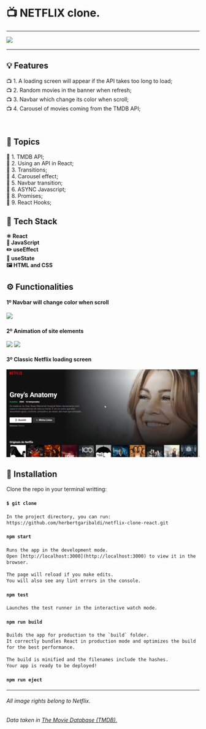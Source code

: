 # :tv: NETFLIX clone.
---
 
<img src="https://upload.wikimedia.org/wikipedia/commons/thumb/6/69/Netflix_logo.svg/2560px-Netflix_logo.svg.png" width="auto" heigth="auto" />
 
---
## :bulb: Features
 
:tv: 1. A loading screen will appear if the API takes too long to load; <br>
:tv: 2. Random movies in the banner when refresh; <br>
:tv: 3. Navbar which change its color when scroll; <br>
:tv: 4. Carousel of movies coming from the TMDB API; <br>
 
<img src="">
 
## :pushpin: Topics
 
:movie_camera: 1. TMDB API; <br>
:movie_camera: 2. Using an API in React; <br>
:movie_camera: 3. Transitions; <br>
:movie_camera: 4. Carousel effect; <br>
:movie_camera: 5. Navbar transition; <br>
:movie_camera: 6. ASYNC Javascript; <br>
:movie_camera: 8. Promises; <br>
:movie_camera: 9. React Hooks; <br>
 
## :hammer: Tech Stack
 
**:atom_symbol: React** <br>
**:orange_book: JavaScript** <br>
**:pencil2: useEffect** <br>
**:traffic_light: useState** <br>
**:framed_picture: HTML and CSS** <br>
 
## :gear: Functionalities
 
#### 1º Navbar will change color when scroll
 
<img src="https://github.com/RodrigoJuniorLiyah/CloneNetflix--ReactJs/raw/master/gifs/GifTopbarNetflix.gif" width="auto" height="auto" />
 
#### 2º Animation of site elements
 
<img src="https://github.com/RodrigoJuniorLiyah/CloneNetflix--ReactJs/raw/master/gifs/buttonsAndImage.gif" width="auto" height="auto" />
 
<img src="https://github.com/RodrigoJuniorLiyah/CloneNetflix--ReactJs/raw/master/gifs/DestaquesMovieAndSeries.gif" width="auto" height="auto">
 
#### 3º Classic Netflix loading screen
 
<img src="https://github.com/RodrigoJuniorLiyah/CloneNetflix--ReactJs/raw/master/gifs/Loading.gif" width="auto" height="auto">
 
## :open_book: Installation
 
Clone the repo in your terminal writting:
 
#### `$ git clone `
 
    In the project directory, you can run: https://github.com/herbertgaribaldi/netflix-clone-react.git
 
#### `npm start`
 
    Runs the app in the development mode.
    Open [http://localhost:3000](http://localhost:3000) to view it in the browser.
 
    The page will reload if you make edits.
    You will also see any lint errors in the console.
 
#### `npm test`
 
    Launches the test runner in the interactive watch mode.
 
#### `npm run build`
 
    Builds the app for production to the `build` folder.
    It correctly bundles React in production mode and optimizes the build for the best performance.
 
    The build is minified and the filenames include the hashes.
    Your app is ready to be deployed!
 
#### `npm run eject`
---
 
###### <i>All image rights belong to Netflix.
###### Data taken in <a href={https://www.themoviedb.org/} className='footer-link'>The Movie Database (TMDB).</i>
